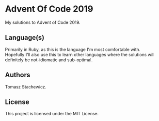 # Advent Of Code 2019

My solutions to Advent of Code 2019.

## Language(s)

Primarily in Ruby, as this is the language I'm most comfortable with. Hopefully I'll also use this to learn other languages where the solutions will definitely be not-idiomatic and sub-optimal.

## Authors

Tomasz Stachewicz.

## License

This project is licensed under the MIT License.
